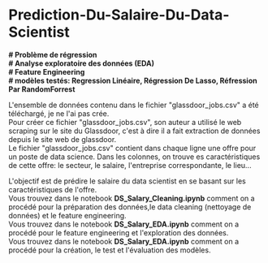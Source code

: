 # Prediction-Du-Salaire-Du-Data-Scientist

__# Problème de régression__  
__# Analyse exploratoire des données (EDA)__  
__# Feature Engineering__  
__# modèles testés: Regression Linéaire, Régression De Lasso, Réfression Par RandomForrest__

L'ensemble de données contenu dans le fichier "glassdoor_jobs.csv" a été téléchargé, je ne l'ai pas crée.  
Pour créer ce fichier "glassdoor_jobs.csv", son auteur a utilisé le web scraping sur le site du Glassdoor, c'est à dire il a fait extraction de données depuis le site web de glassdoor.  
Le fichier "glassdoor_jobs.csv" contient dans chaque ligne une offre pour un poste de data science. Dans les colonnes, on trouve es caractéristiques de cette offre: le secteur, le salaire, l'entreprise correspondante, le lieu... 

L'objectif est de prédire le salaire du data scientist en se basant sur les caractéristiques de l'offre.  
Vous trouvez dans le notebook __DS_Salary_Cleaning.ipynb__ comment on a procédé pour la préparation des données,le data cleaning (nettoyage de données) et le feature engineering.  
Vous trouvez dans le notebook __DS_Salary_EDA.ipynb__ comment on a procédé pour le feature engineering et l'exploration des données.  
Vous trouvez dans le notebook __DS_Salary_EDA.ipynb__ comment on a procédé pour la création, le test et l'évaluation des modèles.
